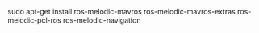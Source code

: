 sudo apt-get install ros-melodic-mavros ros-melodic-mavros-extras ros-melodic-pcl-ros ros-melodic-navigation

